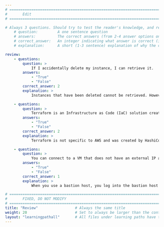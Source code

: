```yaml
---
# ================================================================================
#       Edit
# ================================================================================

# Always 3 questions. Should try to test the reader's knowledge, and reinforce the key points you want them to remember.
    # question:         A one sentence question
    # answers:          The correct answers (from 2-4 answer options only). Should be surrounded by quotes.
    # correct_answer:   An integer indicating what answer is correct (index starts from 0)
    # explanation:      A short (1-3 sentence) explanation of why the correct answer is correct. Can add additional context if desired

review:
    - questions:
        question: >
            If I accidentally delete my instance, I can retrieve it.
        answers:
            - "True"
            - "False"
        correct_answer: 2
        explanation: >
            Instances that have been deleted cannot be retrieved. However, if an instance is simply stopped, you can start it again.

    - questions:
        question: >
            Terraform is an Infrastructure as Code (IaC) solution created by AWS.
        answers:
            - "True"
            - "False"
        correct_answer: 2
        explanation: >
            Terraform is not specific to AWS and was created by HashiCorp.

    - questions:
        question: >
            You can connect to a VM that does not have an external IP address using a bastion host.
        answers:
            - "True"
            - "False"
        correct_answer: 1
        explanation: >
            When you use a bastion host, you log into the bastion host first, and then into the target private VM.

# ================================================================================
#       FIXED, DO NOT MODIFY
# ================================================================================
title: "Review"                 # Always the same title
weight: 20                      # Set to always be larger than the content in this path
layout: "learningpathall"       # All files under learning paths have this same wrapper
---
```

